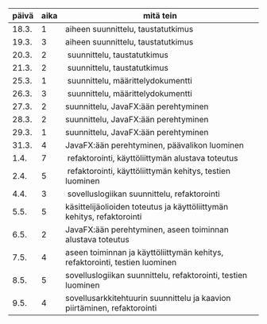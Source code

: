 päivä | aika | mitä tein
------|------|----------
18.3. |1| aiheen suunnittelu, taustatutkimus
19.3. |3| aiheen suunnittelu, taustatutkimus
20.3. |2| suunnittelu, taustatutkimus
21.3. |2| suunnittelu, taustatutkimus
25.3. |1| suunnittelu, määrittelydokumentti
26.3. |3| suunnittelu, määrittelydokumentti
27.3. |2| suunnittelu, JavaFX:ään perehtyminen
28.3. |2| suunnittelu, JavaFX:ään perehtyminen
29.3. |1| suunnittelu, JavaFX:ään perehtyminen
31.3. |4| JavaFX:ään perehtyminen, päävalikon luominen
1.4.  |7| refaktorointi, käyttöliittymän alustava toteutus
2.4.  |5| refaktorointi, käyttöliittymän kehitys, testien luominen
4.4.  |3| sovelluslogiikan suunnittelu, refaktorointi
5.5.  |5| käsittelijäolioiden toteutus ja käyttöliittymän kehitys, refaktorointi
6.5.  |2| JavaFX:ään perehtyminen, aseen toiminnan alustava toteutus
7.5.  |4| aseen toiminnan ja käyttöliittymän kehitys, refaktorointi, testien luominen
8.5.  |5| sovelluslogiikan suunnittelu, refaktorointi, testien luominen
9.5.  |4| sovellusarkkitehtuurin suunnittelu ja kaavion piirtäminen, refaktorointi
